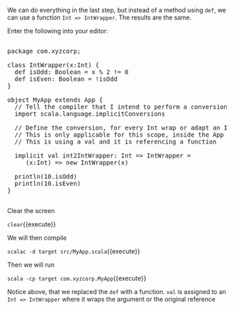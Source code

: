 We can do everything in the last step, but instead of a method using `def`,  we can use a function `Int => IntWrapper`. The results are the same.

Enter the following into your editor:

<pre class="file" data-filename="src/MyApp.scala" data-target="replace">

package com.xyzcorp;

class IntWrapper(x:Int) {
  def isOdd: Boolean = x % 2 != 0
  def isEven: Boolean = !isOdd
}

object MyApp extends App {
  // Tell the compiler that I intend to perform a conversion
  import scala.language.implicitConversions
  
  // Define the conversion, for every Int wrap or adapt an IntWrapper
  // This is only applicable for this scope, inside the App
  // This is using a val and it is referencing a function

  implicit val int2IntWrapper: Int => IntWrapper = 
     (x:Int) => new IntWrapper(x)
  
  println(10.isOdd)
  println(10.isEven)
}

</pre>

Clear the screen

`clear`{{execute}}

We will then compile

`scalac -d target src/MyApp.scala`{{execute}}

Then we will run

`scala -cp target com.xyzcorp.MyApp`{{execute}}

Notice above, that we replaced the `def` with a function. `val` is assigned to an `Int => IntWrapper` where it wraps the argument or the original reference
